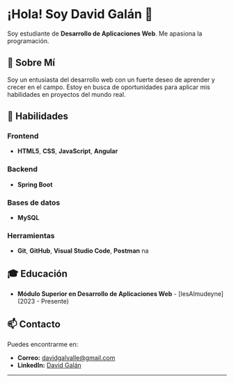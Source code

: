 # ¡Hola! Soy David Galán 👋

Soy estudiante de **Desarrollo de Aplicaciones Web**. Me apasiona la programación. 

## 🚀 Sobre Mí
Soy un entusiasta del desarrollo web con un fuerte deseo de aprender y crecer en el campo. Estoy en busca de oportunidades para aplicar mis habilidades en proyectos del mundo real.

## 🌟 Habilidades

### Frontend
- **HTML5**, **CSS**, **JavaScript**, **Angular**

### Backend
- **Spring Boot**

### Bases de datos
- **MySQL**

### Herramientas
- **Git**, **GitHub**, **Visual Studio Code**, **Postman**
na 
## 🎓 Educación
- **Módulo Superior en Desarrollo de Aplicaciones Web** - [IesAlmudeyne] (2023 - Presente)

## 📫 Contacto
Puedes encontrarme en:
- **Correo:** [davidgalvalle@gmail.com](mailto:davidgalvalle@gmail.com)
- **LinkedIn:** [David Galán](https://www.linkedin.com/in/david-gal%C3%A1n-valle-5a015630b/)
---
